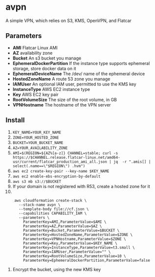 # avpn

A simple VPN, which relies on S3, KMS, OpenVPN, and Flatcar

## Parameters

* **AMI** Flatcar Linux AMI
* **AZ** availability zone
* **Bucket** An s3 bucket you manage
* **EphemeralDockerPartition** If the instance type supports ephemeral storage, store docker data on it
* **EphemeralDeviceName** The /dev/ name of the ephemeral device
* **HostedZoneName** A route 53 zone you manage
* **IAMUser** An optional IAM user, permitted to use the KMS key
* **InstanceType** AWS EC2 instance type
* **Key** AWS EC2 key pair
* **RootVolumeSize** The size of the root volume, in GB
* **VPNHostname** The hostname of the VPN server

## Install 

1. `KEY_NAME=YOUR_KEY_NAME`
1. `ZONE=YOUR_HOSTED_ZONE`
1. `BUCKET=YOUR_BUCKET_NAME`
1. `AZ=YOUR_AVAILABILITY_ZONE`
1. `AMI=$(REGION=${AZ%[a-z]} CHANNEL=stable; curl -s https://$CHANNEL.release.flatcar-linux.net/amd64-usr/current/flatcar_production_ami_all.json | jq  -r ".amis[] | select(.name==\"$REGION\") .hvm")`
1. `aws ec2 create-key-pair --key-name $KEY_NAME`
1. `aws ec2 enable-ebs-encryption-by-default`
1. `aws s3 mb s3://$BUCKET`
1. If your domain is not registered with R53, create a hosted zone for it
1. 
```
    aws cloudformation create-stack \
      --stack-name avpn \
      --template-body file://cf.json \
      --capabilities CAPABILITY_IAM \
      --parameters \
        ParameterKey=AMI,ParameterValue=$AMI \
        ParameterKey=AZ,ParameterValue=$AZ \
        ParameterKey=Bucket,ParameterValue=$BUCKET \
        ParameterKey=HostedZoneName,ParameterValue=$ZONE \
        ParameterKey=VPNHostname,ParameterValue=$ZONE \
        ParameterKey=Key,ParameterValue=$KEY_NAME \
        ParameterKey=InstanceType,ParameterValue=t3.small \
        ParameterKey=IAMUser,ParameterValue="" \
        ParameterKey=RootVolumeSize,ParameterValue=10 \
        ParameterKey=EphemeralDockerPartition,ParameterValue=false
```
1. Encrypt the bucket, using the new KMS key
